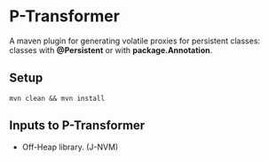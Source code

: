 # P-Transformer
A maven plugin for generating volatile proxies for persistent classes: classes with **@Persistent** or with **package.Annotation**.
## Setup
`mvn clean && mvn install`

## Inputs to P-Transformer
- Off-Heap library. (J-NVM)

